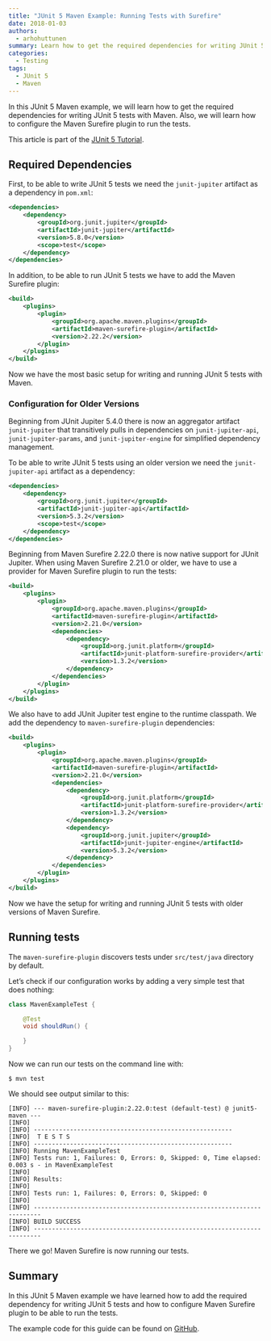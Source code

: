 ```yaml
---
title: "JUnit 5 Maven Example: Running Tests with Surefire"
date: 2018-01-03
authors:
  - arhohuttunen
summary: Learn how to get the required dependencies for writing JUnit 5 tests with Maven. Also, learn how to configure the Maven Surefire plugin to run the tests.
categories:
  - Testing
tags:
  - JUnit 5
  - Maven
---
```


In this JUnit 5 Maven example, we will learn how to get the required dependencies for writing JUnit 5 tests with Maven. Also, we will learn how to configure the Maven Surefire plugin to run the tests.

This article is part of the [JUnit 5 Tutorial](/junit-5-tutorial/).

## Required Dependencies

First, to be able to write JUnit 5 tests we need the `junit-jupiter` artifact as a dependency in `pom.xml`:

```xml
<dependencies>
    <dependency>
        <groupId>org.junit.jupiter</groupId>
        <artifactId>junit-jupiter</artifactId>
        <version>5.8.0</version>
        <scope>test</scope>
    </dependency>
</dependencies>
```

In addition, to be able to run JUnit 5 tests we have to add the Maven Surefire plugin:

```xml
<build>
    <plugins>
        <plugin>
            <groupId>org.apache.maven.plugins</groupId>
            <artifactId>maven-surefire-plugin</artifactId>
            <version>2.22.2</version>
        </plugin>
    </plugins>
</build>
```

Now we have the most basic setup for writing and running JUnit 5 tests with Maven.

### Configuration for Older Versions

Beginning from JUnit Jupiter 5.4.0 there is now an aggregator artifact `junit-jupiter` that transitively pulls in dependencies on `junit-jupiter-api`, `junit-jupiter-params`, and `junit-jupiter-engine` for simplified dependency management.

To be able to write JUnit 5 tests using an older version we need the `junit-jupiter-api` artifact as a dependency:

```xml
<dependencies>
    <dependency>
        <groupId>org.junit.jupiter</groupId>
        <artifactId>junit-jupiter-api</artifactId>
        <version>5.3.2</version>
        <scope>test</scope>
    </dependency>
</dependencies>
```

Beginning from Maven Surefire 2.22.0 there is now native support for JUnit Jupiter. When using Maven Surefire 2.21.0 or older, we have to use a provider for Maven Surefire plugin to run the tests:

```xml
<build>
    <plugins>
        <plugin>
            <groupId>org.apache.maven.plugins</groupId>
            <artifactId>maven-surefire-plugin</artifactId>
            <version>2.21.0</version>
            <dependencies>
                <dependency>
                    <groupId>org.junit.platform</groupId>
                    <artifactId>junit-platform-surefire-provider</artifactId>
                    <version>1.3.2</version>
                </dependency>
            </dependencies>
        </plugin>
    </plugins>
</build>
```

We also have to add JUnit Jupiter test engine to the runtime classpath. We add the dependency to `maven-surefire-plugin` dependencies:

```xml
<build>
    <plugins>
        <plugin>
            <groupId>org.apache.maven.plugins</groupId>
            <artifactId>maven-surefire-plugin</artifactId>
            <version>2.21.0</version>
            <dependencies>
                <dependency>
                    <groupId>org.junit.platform</groupId>
                    <artifactId>junit-platform-surefire-provider</artifactId>
                    <version>1.3.2</version>
                </dependency>
                <dependency>
                    <groupId>org.junit.jupiter</groupId>
                    <artifactId>junit-jupiter-engine</artifactId>
                    <version>5.3.2</version>
                </dependency>
            </dependencies>
        </plugin>
    </plugins>
</build>
```

Now we have the setup for writing and running JUnit 5 tests with older versions of Maven Surefire.

## Running tests

The `maven-surefire-plugin` discovers tests under `src/test/java` directory by default.

Let’s check if our configuration works by adding a very simple test that does nothing:

```java
class MavenExampleTest {

    @Test
    void shouldRun() {

    }
}
```

Now we can run our tests on the command line with:

```
$ mvn test
```

We should see output similar to this:

```
[INFO] --- maven-surefire-plugin:2.22.0:test (default-test) @ junit5-maven ---
[INFO]
[INFO] -------------------------------------------------------
[INFO]  T E S T S
[INFO] -------------------------------------------------------
[INFO] Running MavenExampleTest
[INFO] Tests run: 1, Failures: 0, Errors: 0, Skipped: 0, Time elapsed: 0.003 s - in MavenExampleTest
[INFO]
[INFO] Results:
[INFO]
[INFO] Tests run: 1, Failures: 0, Errors: 0, Skipped: 0
[INFO]
[INFO] ------------------------------------------------------------------------
[INFO] BUILD SUCCESS
[INFO] ------------------------------------------------------------------------
```

There we go! Maven Surefire is now running our tests.

## Summary

In this JUnit 5 Maven example we have learned how to add the required dependency for writing JUnit 5 tests and how to configure Maven Surefire plugin to be able to run the tests.

The example code for this guide can be found on [GitHub](https://github.com/arhohuttunen/junit5-examples/tree/main/junit5-maven).
